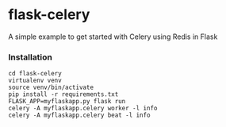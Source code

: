 # flask-celery
A simple example to get started with Celery using Redis in Flask

### Installation
```
cd flask-celery
virtualenv venv
source venv/bin/activate
pip install -r requirements.txt
FLASK_APP=myflaskapp.py flask run
celery -A myflaskapp.celery worker -l info
celery -A myflaskapp.celery beat -l info
```